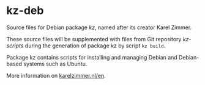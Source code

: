 <!--
###############################################################################
# SPDX-FileComment: Readme for repository kz-deb
#
# SPDX-FileCopyrightText: Karel Zimmer <info@karelzimmer.nl>
# SPDX-License-Identifier: CC0-1.0
###############################################################################
-->

# kz-deb

Source files for Debian package *kz*, named after its creator Karel Zimmer.

These source files will be supplemented with files from Git repository
*kz-scripts* during the generation of package kz by script `kz build`.

Package kz contains scripts for installing and managing Debian and Debian-based systems such as Ubuntu.

More information on [karelzimmer.nl/en](https://karelzimmer.nl/en).
